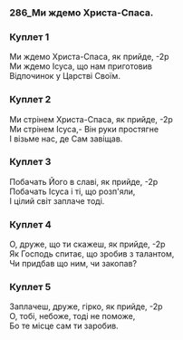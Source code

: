 ### 286_Ми ждемо Христа-Спаса.
### Куплет 1
Ми ждемо Христа-Спаса, як прийде, -2р<br/>Ми ждемо Ісуса, що нам приготовив <br/>Відпочинок у Царстві Своїм.
### Куплет 2
Ми стрінем Христа-Спаса, як прийде, -2р<br/>Ми стрінем Ісуса,- Він руки простягне <br/>І візьме нас, де Сам завіщав.
### Куплет 3
Побачать Його в славі, як прийде, -2р<br/>Побачать Ісуса і ті, що розп'яли, <br/>І цілий світ заплаче тоді.
### Куплет 4
О, друже, що ти скажеш, як прийде, -2р<br/>Як Господь спитає, що зробив з талантом, <br/>Чи придбав що ним, чи закопав?
### Куплет 5
Заплачеш, друже, гірко, як прийде, -2р<br/>О, тобі, небоже, тоді не поможе, <br/>Бо те місце сам ти заробив.
